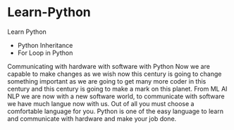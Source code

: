 # Learn-Python
Learn Python 

- Python Inheritance
- For Loop in Python

Communicating with hardware with software with Python
Now we are capable to make changes as we wish now this century is going to change something important as we are going to get many more coder in this century and this century is going to make a mark on this planet.
From ML AI NLP we are now with a new software world, to communicate with software we have much langue now with us.
Out of all you must choose a comfortable language for you.
Python is one of the easy language to learn and communicate with hardware and make your job done.
